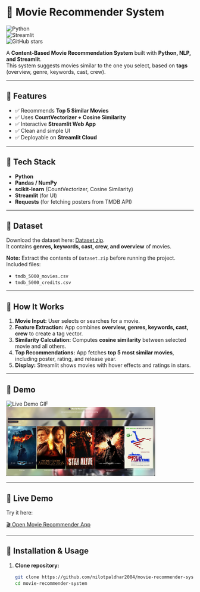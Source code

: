 # 🎥 Movie Recommender System

![Python](https://img.shields.io/badge/Python-3.12-blue?logo=python&logoColor=white)  
![Streamlit](https://img.shields.io/badge/Streamlit-App-red?logo=streamlit&logoColor=white)  
![GitHub stars](https://img.shields.io/github/stars/nilotpaldhar2004/movie-recommender-system?style=social)  

A **Content-Based Movie Recommendation System** built with **Python, NLP, and Streamlit**.  
This system suggests movies similar to the one you select, based on **tags** (overview, genre, keywords, cast, crew).  

---

## 🔹 Features
- ✅ Recommends **Top 5 Similar Movies**  
- ✅ Uses **CountVectorizer + Cosine Similarity**  
- ✅ Interactive **Streamlit Web App**  
- ✅ Clean and simple UI  
- ✅ Deployable on **Streamlit Cloud**  

---

## 🔹 Tech Stack
- **Python**
- **Pandas / NumPy**
- **scikit-learn** (CountVectorizer, Cosine Similarity)
- **Streamlit** (for UI)
- **Requests** (for fetching posters from TMDB API)

---

## 🔹 Dataset
Download the dataset here: [Dataset.zip](https://github.com/nilotpaldhar2004/movie-recommender-system/raw/main/Dataset.zip).  
It contains **genres, keywords, cast, crew, and overview** of movies.  

**Note:** Extract the contents of `Dataset.zip` before running the project.  
Included files:
- `tmdb_5000_movies.csv`  
- `tmdb_5000_credits.csv`

---

## 🔹 How It Works

1. **Movie Input:** User selects or searches for a movie.  
2. **Feature Extraction:** App combines **overview, genres, keywords, cast, crew** to create a tag vector.  
3. **Similarity Calculation:** Computes **cosine similarity** between selected movie and all others.  
4. **Top Recommendations:** App fetches **top 5 most similar movies**, including poster, rating, and release year.  
5. **Display:** Streamlit shows movies with hover effects and ratings in stars.  


---

## 🔹 Demo  

<p float="left">
  <img src="Images/Demo.gif" alt="Live Demo GIF" width="400"/>
  <img src="Images/Demo1.png" alt="Static Demo Image" width="400"/>
</p>

---

## 🔹 Live Demo

Try it here:  

[🎬 Open Movie Recommender App](https://movie-recommender-system-cma4qjqed65yausybn4vrd.streamlit.app/)

---

## 🔹 Installation & Usage

1. **Clone repository:**
   ```bash
   git clone https://github.com/nilotpaldhar2004/movie-recommender-system.git
   cd movie-recommender-system

